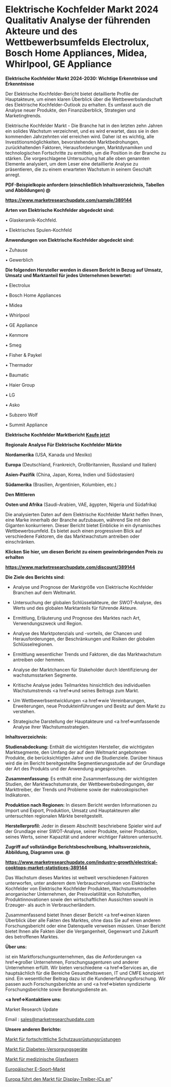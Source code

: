 # Elektrische Kochfelder Markt 2024 Qualitativ Analyse der führenden Akteure und des Wettbewerbsumfelds Electrolux, Bosch Home Appliances, Midea, Whirlpool, GE Appliance

<strong>Elektrische Kochfelder Markt 2024-2030: Wichtige Erkenntnisse und Erkenntnisse</strong>

Der Elektrische Kochfelder-Bericht bietet detaillierte Profile der Hauptakteure, um einen klaren Überblick über die Wettbewerbslandschaft des Elektrische Kochfelder-Outlook zu erhalten. Es umfasst auch die Analyse neuer Produkte, den Finanzüberblick, Strategien und Marketingtrends.

Elektrische Kochfelder Markt - Die Branche hat in den letzten zehn Jahren ein solides Wachstum verzeichnet, und es wird erwartet, dass sie in den kommenden Jahrzehnten viel erreichen wird. Daher ist es wichtig, alle Investitionsmöglichkeiten, bevorstehenden Marktbedrohungen, zurückhaltenden Faktoren, Herausforderungen, Marktdynamiken und technologischen Fortschritte zu ermitteln, um die Position in der Branche zu stärken. Die vorgeschlagene Untersuchung hat alle oben genannten Elemente analysiert, um dem Leser eine detaillierte Analyse zu präsentieren, die zu einem erwarteten Wachstum in seinem Geschäft anregt.



<strong><b>PDF-Beispielkopie anfordern (einschließlich Inhaltsverzeichnis, Tabellen und Abbildungen) @ </b></strong>

<strong><a href=https://www.marketresearchupdate.com/sample/389144>

<strong>https://www.marketresearchupdate.com/sample/389144</u></a></strong></strong>



<strong>Arten von Elektrische Kochfelder abgedeckt sind:</strong>

• Glaskeramik-Kochfeld.

• Elektrisches Spulen-Kochfeld



<strong>Anwendungen von Elektrische Kochfelder abgedeckt sind:</strong>

• Zuhause

• Gewerblich



<strong>Die folgenden Hersteller werden in diesem Bericht in Bezug auf Umsatz, Umsatz und Marktanteil für jedes Unternehmen bewertet:</strong>

• Electrolux

• Bosch Home Appliances

• Midea

• Whirlpool

• GE Appliance

• Kenmore

• Smeg

• Fisher & Paykel

• Thermador

• Baumatic

• Haier Group

• LG

• Asko

• Subzero Wolf

• Summit Appliance



<strong>Elektrische Kochfelder Marktbericht <a href=https://www.marketresearchupdate.com/buynow/389144>Kaufe jetzt</a></strong>



<strong>Regionale Analyse Für Elektrische Kochfelder Märkte</strong>



<strong>Nordamerika</strong> (USA, Kanada und Mexiko)



<strong>Europa</strong> (Deutschland, Frankreich, Großbritannien, Russland und Italien)



<strong>Asien-Pazifik</strong> (China, Japan, Korea, Indien und Südostasien)



<strong>Südamerika</strong> (Brasilien, Argentinien, Kolumbien, etc.)



<strong>Den Mittleren</strong> 

<strong>Osten und Afrika</strong> (Saudi-Arabien, VAE, ägypten, Nigeria und Südafrika)

Die analysierten Daten auf dem Elektrische Kochfelder Markt helfen Ihnen, eine Marke innerhalb der Branche aufzubauen, während Sie mit den Giganten konkurrieren. Dieser Bericht bietet Einblicke in ein dynamisches Wettbewerbsumfeld. Es bietet auch einen progressiven Blick auf verschiedene Faktoren, die das Marktwachstum antreiben oder einschränken.



<strong>Klicken Sie hier, um diesen Bericht zu einem gewinnbringenden Preis zu erhalten
</strong>

<strong><a href=https://www.marketresearchupdate.com/discount/389144>https://www.marketresearchupdate.com/discount/389144</b></u></strong></a>



<strong>Die Ziele des Berichts sind:</strong>

- Analyse und Prognose der Marktgröße von Elektrische Kochfelder Branchen auf dem Weltmarkt.

- Untersuchung der globalen Schlüsselakteure, der SWOT-Analyse, des Werts und des globalen Marktanteils für führende Akteure.

- Ermittlung, Erläuterung und Prognose des Marktes nach Art, Verwendungszweck und Region.

- Analyse des Marktpotenzials und -vorteils, der Chancen und Herausforderungen, der Beschränkungen und Risiken der globalen Schlüsselregionen.

- Ermittlung wesentlicher Trends und Faktoren, die das Marktwachstum antreiben oder hemmen.

- Analyse der Marktchancen für Stakeholder durch Identifizierung der wachstumsstarken Segmente.

- Kritische Analyse jedes Teilmarktes hinsichtlich des individuellen Wachstumstrends <a href=>und</a> seines Beitrags zum Markt.

- Um Wettbewerbsentwicklungen <a href=>wie</a> Vereinbarungen, Erweiterungen, neue Produkteinführungen und Besitz auf dem Markt zu verstehen.

- Strategische Darstellung der Hauptakteure und <a href=>umfas</a>sende Analyse ihrer Wachstumsstrategien.



<strong>Inhaltsverzeichnis:</strong>



<strong>Studienabdeckung:</strong> Enthält die wichtigsten Hersteller, die wichtigsten Marktsegmente, den Umfang der auf dem Weltmarkt angebotenen Produkte, die berücksichtigten Jahre und die Studienziele. Darüber hinaus wird die im Bericht bereitgestellte Segmentierungsstudie auf der Grundlage der Art des Produkts und der Anwendung angesprochen.



<strong>Zusammenfassung:</strong> Es enthält eine Zusammenfassung der wichtigsten Studien, der Marktwachstumsrate, der Wettbewerbsbedingungen, der Markttreiber, der Trends und Probleme sowie der makroskopischen Indikatoren.



<strong>Produktion nach Regionen:</strong> In diesem Bericht werden Informationen zu Import und Export, Produktion, Umsatz und Hauptakteuren aller untersuchten regionalen Märkte bereitgestellt.



<strong>Herstellerprofil:</strong> Jeder in diesem Abschnitt beschriebene Spieler wird auf der Grundlage einer SWOT-Analyse, seiner Produkte, seiner Produktion, seines Werts, seiner Kapazität und anderer wichtiger Faktoren untersucht.



<strong><b>Zugriff auf vollständige Berichtsbeschreibung, Inhaltsverzeichnis, Abbildung, Diagramm usw. @ </b></strong>

<strong><a href=https://www.marketresearchupdate.com/industry-growth/electrical-cooktops-market-statistices-389144>https://www.marketresearchupdate.com/industry-growth/electrical-cooktops-market-statistices-389144</a></strong>

Das Wachstum dieses Marktes ist weltweit verschiedenen Faktoren unterworfen, unter anderem dem Verbrauchervolumen von Elektrische Kochfelder von Elektrische Kochfelder Produkten, Wachstumsmodellen anorganischer Unternehmen, der Preisvolatilität von Rohstoffen, Produktinnovationen sowie den wirtschaftlichen Aussichten sowohl in Erzeuger- als auch in Verbraucherländern.

Zusammenfassend bietet Ihnen dieser Bericht <a href=>einen</a> klaren Überblick über alle Fakten des Marktes, ohne dass Sie auf einen anderen Forschungsbericht oder eine Datenquelle verweisen müssen. Unser Bericht bietet Ihnen alle Fakten über die Vergangenheit, Gegenwart und Zukunft des betroffenen Marktes.



<strong>Über uns:</strong>

 ist ein Marktforschungsunternehmen, das die Anforderungen <a href=>großer</a> Unternehmen, Forschungsagenturen und anderer Unternehmen erfüllt. Wir bieten verschiedene <a href=>Services</a> an, die hauptsächlich für die Bereiche Gesundheitswesen, IT und CMFE konzipiert sind. Ein wesentlicher Beitrag dazu ist die Kundenerfahrungsforschung. Wir passen auch Forschungsberichte an und <a href=>bieten</a> syndizierte Forschungsberichte sowie Beratungsdienste an.



<strong><a href=>Kontaktiere uns:</a></strong>

Market Research Update

Email : sales@marketresearchupdate.com



<strong>Unsere anderen Berichte:</strong>

<a href=https://www.linkedin.com/pulse/advanced-protective-gear-armour-market-2023-2029>Markt für fortschrittliche Schutzausrüstungsrüstungen</a>

<a href=https://www.linkedin.com/pulse/diabetes-care-device-market-research-report-reveals-explosive>Markt für Diabetes-Versorgungsgeräte</a>

<a href=https://www.linkedin.com/pulse/medical-fiber-optics-market-2023-analysis>Markt für medizinische Glasfasern</a>

<a href=https://www.linkedin.com/pulse/europe-esports-market-2023-current-future-trends>Europäischer E-Sport-Markt</a>

<a href=https://www.linkedin.com/pulse/europe-led-display-driver-ics-market-2023-pointing>Europa führt den Markt für Display-Treiber-ICs an</a>"
